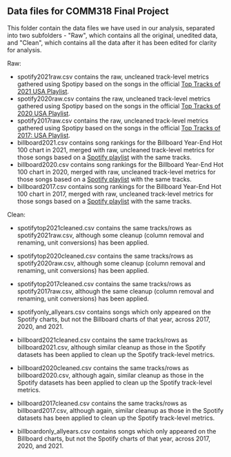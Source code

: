 ## Data files for COMM318 Final Project

This folder contain the data files we have used in our analysis, separated into two subfolders - "Raw", which contains all the original, unedited data, and "Clean", which contains all the data after it has been edited for clarity for analysis. 

Raw:
- spotify2021raw.csv contains the raw, uncleaned track-level metrics gathered using Spotipy based on the songs in the official [Top Tracks of 2021 USA Playlist](https://open.spotify.com/user/spotify/playlist/37i9dQZF1DXbJMiQ53rTyJ?si=1FayZNYIQc2i4lp1WMe5eQ). 
- spotify2020raw.csv contains the raw, uncleaned track-level metrics gathered using Spotipy based on the songs in the official [Top Tracks of 2020 USA Playlist](https://open.spotify.com/user/spotify/playlist/37i9dQZF1DXaqCgtv7ZR3L?si=eAq2hBqrTR-s5M99y-vQeQ). 
- spotify2017raw.csv contains the raw, uncleaned track-level metrics gathered using Spotipy based on the songs in the official [Top Tracks of 2017: USA Playlist](https://open.spotify.com/user/spotify/playlist/37i9dQZF1DX7Axsg3uaDZb?si=IAEexkHXRTGnpkaGpZ0Fxw). 
- billboard2021.csv contains song rankings for the Billboard Year-End Hot 100 chart in 2021, merged with raw, uncleaned track-level metrics for those songs based on a [Spotify playlist](https://open.spotify.com/user/11148724827/playlist/5Nt7KFSEfXIlsDIB8SCpNU?si=_Xcb6PPZRFqryddQrfMTwQ) with the same tracks.
- billboard2020.csv contains song rankings for the Billboard Year-End Hot 100 chart in 2020, merged with raw, uncleaned track-level metrics for those songs based on a [Spotify playlist](https://open.spotify.com/user/zoscar_/playlist/1WBljFutuk7uLQtfqfmjWV?si=DnFDuF-0SRuIfMVzPC6hOg) with the same tracks.
- billboard2017.csv contains song rankings for the Billboard Year-End Hot 100 chart in 2017, merged with raw, uncleaned track-level metrics for those songs based on a [Spotify playlist](https://open.spotify.com/user/whe1998/playlist/255aUSCuVTcdD5JTogG69d?si=JCHWINVIRPiW3K_aGVzgcg) with the same tracks.

Clean:
- spotifytop2021cleaned.csv contains the same tracks/rows as spotify2021raw.csv, although some cleanup (column removal and renaming, unit conversions) has been applied. 
- spotifytop2020cleaned.csv contains the same tracks/rows as spotify2020raw.csv, although some cleanup (column removal and renaming, unit conversions) has been applied. 
- spotifytop2017cleaned.csv contains the same tracks/rows as spotify2017raw.csv, although the same cleanup (column removal and renaming, unit conversions) has been applied.
- spotifyonly_allyears.csv contains songs which only appeared on the Spotify charts, but not the Billboard charts of that year, across 2017, 2020, and 2021.

- billboard2021cleaned.csv contains the same tracks/rows as billboard2021.csv, although similar cleanup as those in the Spotify datasets has been applied to clean up the Spotify track-level metrics.
- billboard2020cleaned.csv contains the same tracks/rows as billboard2020.csv, although again, similar cleanup as those in the Spotify datasets has been applied to clean up the Spotify track-level metrics.
- billboard2017cleaned.csv contains the same tracks/rows as billboard2017.csv, although again, similar cleanup as those in the Spotify datasets has been applied to clean up the Spotify track-level metrics.
- billboardonly_allyears.csv contains songs which only appeared on the Billboard charts, but not the Spotify charts of that year, across 2017, 2020, and 2021.

